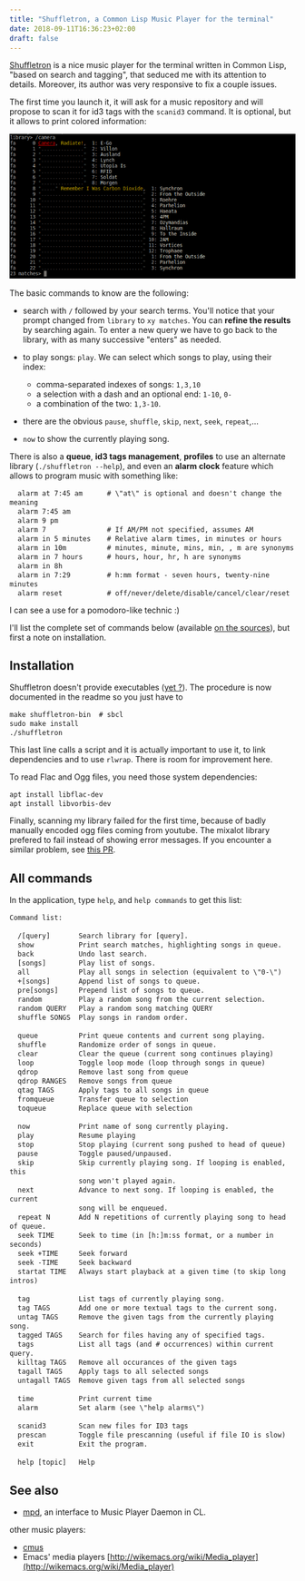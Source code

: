 ```yaml
---
title: "Shuffletron, a Common Lisp Music Player for the terminal"
date: 2018-09-11T16:36:23+02:00
draft: false
---
```


[Shuffletron](https://github.com/ahefner/shuffletron/) is a nice music
player for the terminal written in Common Lisp, "based on search and
tagging", that seduced me with its attention to details. Moreover, its
author was very responsive to fix a couple issues.

The first time you launch it, it will ask for a music repository and
will propose to scan it for id3 tags with the `scanid3` command. It
is optional, but it allows to print colored information:

![](https://github.com/ahefner/shuffletron/raw/master/img-search.png)

The basic commands to know are the following:

- search with `/` followed by your search terms. You'll notice that
  your prompt changed from `library` to `xy matches`. You can **refine
  the results** by searching again. To enter a new query we have to go
  back to the library, with as many successive "enters" as needed.

- to play songs: `play`. We can select which songs to play, using their index:
    - comma-separated indexes of songs: `1,3,10`
    - a selection with a dash and an optional end: `1-10`, `0-`
    - a combination of the two: `1,3-10`.

- there are the obvious `pause`, `shuffle`, `skip`, `next`, `seek`, `repeat`,…
- `now` to show the currently playing song.


There is also a **queue**, **id3 tags management**, **profiles** to
use an alternate library (`./shuffletron --help`), and even an **alarm
clock** feature which allows to program music with something like:

```
  alarm at 7:45 am      # \"at\" is optional and doesn't change the meaning
  alarm 7:45 am
  alarm 9 pm
  alarm 7               # If AM/PM not specified, assumes AM
  alarm in 5 minutes    # Relative alarm times, in minutes or hours
  alarm in 10m          # minutes, minute, mins, min, , m are synonyms
  alarm in 7 hours      # hours, hour, hr, h are synonyms
  alarm in 8h
  alarm in 7:29         # h:mm format - seven hours, twenty-nine minutes
  alarm reset           # off/never/delete/disable/cancel/clear/reset
```

I can see a use for a pomodoro-like technic :)

I'll list the complete set of commands below (available
[on the sources](https://github.com/ahefner/shuffletron/blob/master/src/help.lisp)),
but first a note on installation.


## Installation

Shuffletron doesn't provide executables
([yet ?](https://github.com/ahefner/shuffletron/issues/6)). The
procedure is now documented in the readme so you just have to

    make shuffletron-bin  # sbcl
    sudo make install
    ./shuffletron

This last line calls a script and it is actually important to use it,
to link dependencies and to use `rlwrap`. There is room for
improvement here.

To read Flac and Ogg files, you need those system dependencies:

    apt install libflac-dev
    apt install libvorbis-dev

Finally, scanning my library failed for the first time, because of
badly manually encoded ogg files coming from youtube. The mixalot
library prefered to fail instead of showing error messages. If you
encounter a similar problem, see
[this PR](https://github.com/ahefner/mixalot/pull/7).

## All commands

In the application, type `help`, and `help commands` to get this list:

```
Command list:

  /[query]       Search library for [query].
  show           Print search matches, highlighting songs in queue.
  back           Undo last search.
  [songs]        Play list of songs.
  all            Play all songs in selection (equivalent to \"0-\")
  +[songs]       Append list of songs to queue.
  pre[songs]     Prepend list of songs to queue.
  random         Play a random song from the current selection.
  random QUERY   Play a random song matching QUERY
  shuffle SONGS  Play songs in random order.

  queue          Print queue contents and current song playing.
  shuffle        Randomize order of songs in queue.
  clear          Clear the queue (current song continues playing)
  loop           Toggle loop mode (loop through songs in queue)
  qdrop          Remove last song from queue
  qdrop RANGES   Remove songs from queue
  qtag TAGS      Apply tags to all songs in queue
  fromqueue      Transfer queue to selection
  toqueue        Replace queue with selection

  now            Print name of song currently playing.
  play           Resume playing
  stop           Stop playing (current song pushed to head of queue)
  pause          Toggle paused/unpaused.
  skip           Skip currently playing song. If looping is enabled, this
                 song won't played again.
  next           Advance to next song. If looping is enabled, the current
                 song will be enqueued.
  repeat N       Add N repetitions of currently playing song to head of queue.
  seek TIME      Seek to time (in [h:]m:ss format, or a number in seconds)
  seek +TIME     Seek forward
  seek -TIME     Seek backward
  startat TIME   Always start playback at a given time (to skip long intros)

  tag            List tags of currently playing song.
  tag TAGS       Add one or more textual tags to the current song.
  untag TAGS     Remove the given tags from the currently playing song.
  tagged TAGS    Search for files having any of specified tags.
  tags           List all tags (and # occurrences) within current query.
  killtag TAGS   Remove all occurances of the given tags
  tagall TAGS    Apply tags to all selected songs
  untagall TAGS  Remove given tags from all selected songs

  time           Print current time
  alarm          Set alarm (see \"help alarms\")

  scanid3        Scan new files for ID3 tags
  prescan        Toggle file prescanning (useful if file IO is slow)
  exit           Exit the program.

  help [topic]   Help
```

## See also

- [mpd](https://github.com/stassats/mpd), an interface to Music Player
  Daemon in CL.

other music players:

- [cmus](https://cmus.github.io/)
- Emacs' media players [http://wikemacs.org/wiki/Media_player](http://wikemacs.org/wiki/Media_player)
